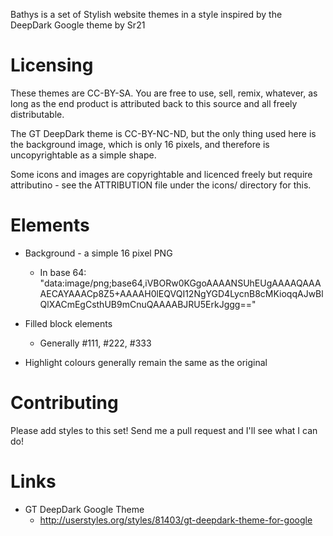 Bathys is a set of Stylish website themes in a style inspired by the 
DeepDark Google theme by Sr21

# Licensing

These themes are CC-BY-SA. You are free to use, sell, remix, whatever, as long
as the end product is attributed back to this source and all freely distributable.

The GT DeepDark theme is CC-BY-NC-ND, but the only thing used here is the 
background image, which is only 16 pixels, and therefore is uncopyrightable 
as a simple shape.

Some icons and images are copyrightable and licenced freely but require
attributino - see the ATTRIBUTION file under the icons/ directory for this.

# Elements

 * Background - a simple 16 pixel PNG
     * In base 64: "data:image/png;base64,iVBORw0KGgoAAAANSUhEUgAAAAQAAAAECAYAAACp8Z5+AAAAH0lEQVQI12NgYGD4LycnB8cMKioqqAJwBlQlXACmEgCsthUB9mCnuQAAAABJRU5ErkJggg=="
     
 * Filled block elements
     * Generally #111, #222, #333

 * Highlight colours generally remain the same as the original
     
# Contributing

Please add styles to this set! Send me a pull request and I'll see what I can do!

# Links

 * GT DeepDark Google Theme
     * http://userstyles.org/styles/81403/gt-deepdark-theme-for-google
     
     

